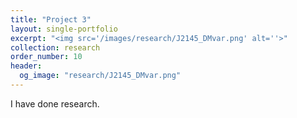 ```yaml
---
title: "Project 3"
layout: single-portfolio
excerpt: "<img src='/images/research/J2145_DMvar.png' alt=''>"
collection: research
order_number: 10
header: 
  og_image: "research/J2145_DMvar.png"
---
```


I have done research.
